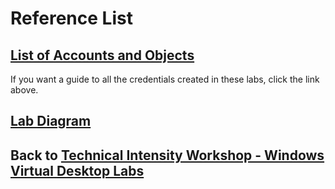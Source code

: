 # Reference List

## [List of Accounts and Objects](AccountList.md)

If you want a guide to all the credentials created in these labs, click the link above.

## [Lab Diagram](../attachments/WVD-lab-architecture.png)

## Back to [Technical Intensity Workshop - Windows Virtual Desktop Labs](../index.md)
